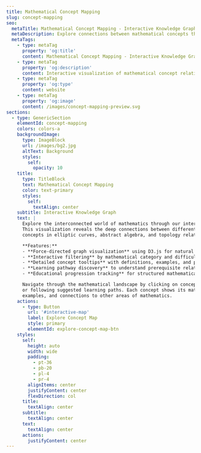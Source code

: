 ```yaml
---
title: Mathematical Concept Mapping
slug: concept-mapping
seo:
  metaTitle: Mathematical Concept Mapping - Interactive Knowledge Graph | zktheory
  metaDescription: Explore connections between mathematical concepts through interactive graph visualization. Navigate relationships between elliptic curves, abstract algebra, and topology.
  metaTags:
    - type: metaTag
      property: 'og:title'
      content: Mathematical Concept Mapping - Interactive Knowledge Graph
    - type: metaTag
      property: 'og:description'
      content: Interactive visualization of mathematical concept relationships and dependencies.
    - type: metaTag
      property: 'og:type'
      content: website
    - type: metaTag
      property: 'og:image'
      content: /images/concept-mapping-preview.svg
sections:
  - type: GenericSection
    elementId: concept-mapping
    colors: colors-a
    backgroundImage:
      type: ImageBlock
      url: /images/bg2.jpg
      altText: Background
      styles:
        self:
          opacity: 10
    title:
      type: TitleBlock
      text: Mathematical Concept Mapping
      color: text-primary
      styles:
        self:
          textAlign: center
    subtitle: Interactive Knowledge Graph
    text: |
      Explore the interconnected world of mathematics through our interactive concept mapping interface. 
      This visualization reveals the deep connections between different mathematical domains, showing how 
      concepts in elliptic curves, abstract algebra, and topology relate to each other.

      **Features:**
      - **Force-directed graph visualization** using D3.js for natural concept clustering
      - **Interactive filtering** by mathematical category and difficulty level
      - **Detailed concept tooltips** with definitions, examples, and properties
      - **Learning pathway discovery** to understand prerequisite relationships
      - **Educational progression tracking** for structured mathematical learning

      Navigate through the mathematical landscape by clicking on concepts, filtering by categories, 
      or following suggested learning paths. Each concept shows its mathematical properties, 
      examples, and connections to other areas of mathematics.
    actions:
      - type: Button
        url: '#interactive-map'
        label: Explore Concept Map
        style: primary
        elementId: explore-concept-map-btn
    styles:
      self:
        height: auto
        width: wide
        padding:
          - pt-36
          - pb-20
          - pl-4
          - pr-4
        alignItems: center
        justifyContent: center
        flexDirection: col
      title:
        textAlign: center
      subtitle:
        textAlign: center
      text:
        textAlign: center
      actions:
        justifyContent: center
---
```

